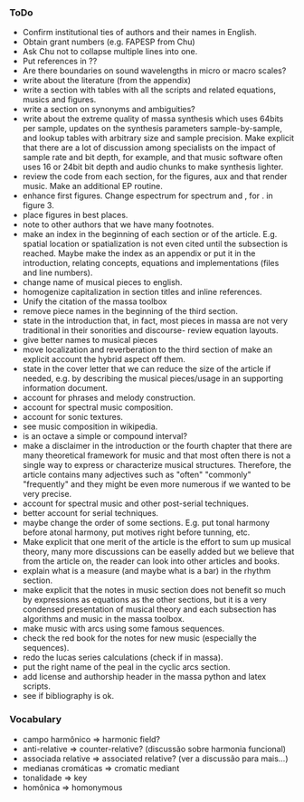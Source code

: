 ### ToDo
- Confirm institutional ties of authors and their names in English.
- Obtain grant numbers (e.g. FAPESP from Chu)
- Ask Chu not to collapse multiple lines into one.
- Put references in ??
- Are there boundaries on sound wavelengths in micro or macro scales?
- write about the literature (from the appendix)
- write a section with tables with all the scripts and related equations, musics and figures.
- write a section on synonyms and ambiguities?
- write about the extreme quality of massa synthesis which uses 64bits per sample,
updates on the synthesis parameters sample-by-sample, and lookup tables with arbitrary size and sample precision.
Make explicit that there are a lot of discussion among specialists on the impact of sample rate and bit depth, for example, and that music software often uses 16 or 24bit bit depth and audio chunks to make synthesis lighter.
- review the code from each section, for the figures, aux and that render music. Make an additional EP routine.
- enhance first figures. Change espectrum for spectrum and , for . in figure 3.
- place figures in best places.
- note to other authors that we have many footnotes.
- make an index in the beginning of each section or of the article. E.g. spatial location or spatialization is not even cited until the subsection is reached. Maybe make the index as an appendix or put it in the introduction, relating concepts, equations and implementations (files and line numbers).
- change name of musical pieces to english.
- homogenize capitalization in section titles and inline references.
- Unify the citation of the massa toolbox
- remove piece names in the beginning of the third section.
- state in the introduction that, in fact, most pieces in massa are not very traditional in their sonorities and discourse- review equation layouts.
- give better names to musical pieces
- move localization and reverberation to the third section of make an explicit account the hybrid aspect off them.
- state in the cover letter that we can reduce the size of the article if needed, e.g. by describing the musical pieces/usage in an supporting information document.
- account for phrases and melody construction.
- account for spectral music composition.
- account for sonic textures.
- see music composition in wikipedia.
- is an octave a simple or compound interval?
- make a disclaimer in the introduction or the fourth chapter that there are many theoretical framework for music and that most often there is not a single way to express or characterize musical structures.
Therefore, the article contains many adjectives such as "often" "commonly" "frequently" and they might be even more numerous if we wanted to be very precise.
- account for spectral music and other post-serial techniques.
- better account for serial techniques.
- maybe change the order of some sections. E.g. put tonal harmony before atonal harmony, put motives right before tunning, etc.
- Make explicit that one merit of the article is the effort to sum up musical theory, many more discussions can be easelly added but we believe that from the article on, the reader can look into other articles and books.
- explain what is a measure (and maybe what is a bar) in the rhythm section.
- make explicit that the notes in music section does not benefit so much by expressions as equations as the other sections, but it is a very condensed presentation of musical theory and each subsection has algorithms and music in the massa toolbox.
- make music with arcs using some famous sequences.
- check the red book for the notes for new music (especially the sequences).
- redo the lucas series calculations (check if in massa).
- put the right name of the peal in the cyclic arcs section.
- add license and authorship header in the massa python and latex scripts.
- see if bibliography is ok.

### Vocabulary
- campo harmônico => harmonic field?
- anti-relative => counter-relative? (discussão sobre harmonia funcional)
-    associada relative => associated relative? (ver a discussão para mais...)
- medianas cromáticas => cromatic mediant
- tonalidade => key
- homônica => homonymous
